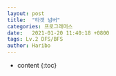 ```yaml
---
layout: post
title:  "타겟 넘버"
categories: 프로그래머스
date:   2021-01-20 11:40:18 +0800
tags: Lv.2 DFS/BFS
author: Haribo
---
```


* content
{:toc}
